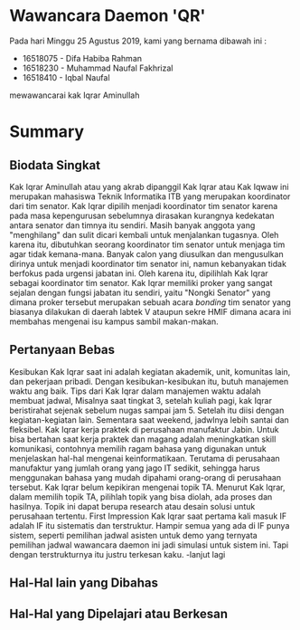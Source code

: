 # Wawancara Daemon 'QR'
Pada hari Minggu 25 Agustus 2019, kami yang bernama dibawah ini :
- 16518075 - Difa Habiba Rahman
- 16518230 - Muhammad Naufal Fakhrizal
- 16518410 - Iqbal Naufal

mewawancarai kak Iqrar Aminullah

# Summary
## Biodata Singkat
  Kak Iqrar Aminullah atau yang akrab dipanggil Kak Iqrar atau Kak Iqwaw ini merupakan mahasiswa Teknik Informatika ITB yang merupakan koordinator dari tim senator. Kak Iqrar dipilih menjadi koordinator tim senator karena pada masa kepengurusan sebelumnya dirasakan kurangnya kedekatan antara senator dan timnya itu sendiri. Masih banyak anggota yang "menghilang" dan sulit dicari kembali untuk menjalankan tugasnya. Oleh karena itu, dibutuhkan seorang koordinator tim senator untuk menjaga tim agar tidak kemana-mana. Banyak calon yang diusulkan dan mengusulkan dirinya untuk menjadi koordinator tim senator ini, namun kebanyakan tidak berfokus pada urgensi jabatan ini. Oleh karena itu, dipilihlah Kak Iqrar sebagai koordinator tim senator. Kak Iqrar memiliki proker yang sangat sejalan dengan fungsi jabatan itu sendiri, yaitu "Nongki Senator" yang dimana proker tersebut merupakan sebuah acara *bonding* tim senator yang biasanya dilakukan di daerah labtek V ataupun sekre HMIF dimana acara ini membahas mengenai isu kampus sambil makan-makan.

## Pertanyaan Bebas
  Kesibukan Kak Iqrar saat ini adalah kegiatan akademik, unit, komunitas lain, dan pekerjaan pribadi. Dengan kesibukan-kesibukan itu, butuh manajemen waktu ang baik. Tips dari Kak Iqrar dalam manajemen waktu adalah membuat jadwal, Misalnya saat tingkat 3, setelah kuliah pagi, kak Iqrar beristirahat sejenak sebelum nugas sampai jam 5. Setelah itu diisi dengan kegiatan-kegiatan lain. Sementara saat weekend, jadwlnya lebih santai dan fleksibel. 
  Kak Iqrar kerja praktek di perusahaan manufaktur Jabin. Untuk bisa bertahan saat kerja praktek dan magang adalah meningkatkan skill komunikasi, contohnya memilih ragam bahasa yang digunakan untuk menjelaskan hal-hal mengenai keinformatikaan. Terutama di perusahaan manufaktur yang jumlah orang yang jago IT sedikit, sehingga harus menggunakan bahasa yang mudah dipahami orang-orang di perusahaan tersebut.
  Kak Iqrar belum kepikiran mengenai topik TA. Menurut Kak Iqrar, dalam memilih topik TA, pilihlah topik yang bisa diolah, ada proses dan hasilnya. Topik ini dapat berupa research atau desain solusi untuk perusahaan tertentu.
  First Impression Kak Iqrar saat pertama kali masuk IF adalah IF itu sistematis dan terstruktur. Hampir semua yang ada di IF punya sistem, seperti pemilihan jadwal asisten untuk demo yang ternyata pemilihan jadwal wawancara daemon ini jadi simulasi untuk sistem ini.  Tapi dengan terstrukturnya itu justru terkesan kaku.
  -lanjut lagi
  
 ## Hal-Hal lain yang Dibahas
 
 ## Hal-Hal yang Dipelajari atau Berkesan
